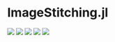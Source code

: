 # ImageStitching.jl

[![][action-img]][action-url]
[![][pkgeval-img]][pkgeval-url]
[![][codecov-img]][codecov-url]
[![][docs-stable-img]][docs-stable-url]
[![][docs-dev-img]][docs-dev-url]

<!-- URLS -->

[pkgeval-img]: https://juliaci.github.io/NanosoldierReports/pkgeval_badges/I/ImageCore.svg
[pkgeval-url]: https://juliaci.github.io/NanosoldierReports/pkgeval_badges/report.html
[action-img]: https://github.com/JuliaImages/ImageCore.jl/workflows/Unit%20test/badge.svg
[action-url]: https://github.com/JuliaImages/ImageCore.jl/actions
[codecov-img]: https://codecov.io/github/JuliaImages/ImageCore.jl/coverage.svg?branch=master
[codecov-url]: https://codecov.io/github/JuliaImages/ImageCore.jl?branch=master
[docs-stable-img]: https://img.shields.io/badge/docs-stable-blue.svg
[docs-stable-url]: https://JuliaImages.github.io/ImageCore.jl/stable
[docs-dev-img]: https://img.shields.io/badge/docs-dev-blue.svg
[docs-dev-url]: https://JuliaImages.github.io/ImageCore.jl/latest

